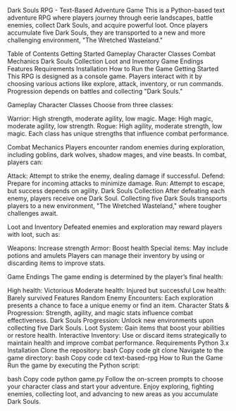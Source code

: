 Dark Souls RPG - Text-Based Adventure Game
This is a Python-based text adventure RPG where players journey through eerie landscapes, battle enemies, collect Dark Souls, and acquire powerful loot. Once players accumulate five Dark Souls, they are transported to a new and more challenging environment, "The Wretched Wasteland."

Table of Contents
Getting Started
Gameplay
Character Classes
Combat Mechanics
Dark Souls Collection
Loot and Inventory
Game Endings
Features
Requirements
Installation
How to Run the Game
Getting Started
This RPG is designed as a console game. Players interact with it by choosing various actions like explore, attack, inventory, or run commands. Progression depends on battles and collecting "Dark Souls."

Gameplay
Character Classes
Choose from three classes:

Warrior: High strength, moderate agility, low magic.
Mage: High magic, moderate agility, low strength.
Rogue: High agility, moderate strength, low magic.
Each class has unique strengths that influence combat performance.

Combat Mechanics
Players encounter random enemies during exploration, including goblins, dark wolves, shadow mages, and vine beasts. In combat, players can:

Attack: Attempt to strike the enemy, dealing damage if successful.
Defend: Prepare for incoming attacks to minimize damage.
Run: Attempt to escape, but success depends on agility.
Dark Souls Collection
After defeating each enemy, players receive one Dark Soul. Collecting five Dark Souls transports players to a new environment, "The Wretched Wasteland," where tougher challenges await.

Loot and Inventory
Defeated enemies and exploration may reward players with loot, such as:

Weapons: Increase strength
Armor: Boost health
Special items: May include potions and amulets
Players can manage their inventory by using or discarding items to improve stats.

Game Endings
The game ending is determined by the player’s final health:

High health: Victorious
Moderate health: Injured but successful
Low health: Barely survived
Features
Random Enemy Encounters: Each exploration presents a chance to face a unique enemy or find an item.
Character Stats & Progression: Strength, agility, and magic stats influence combat effectiveness.
Dark Souls Progression: Unlock new environments upon collecting five Dark Souls.
Loot System: Gain items that boost your abilities or restore health.
Interactive Inventory: Use or discard items strategically to maintain health and improve combat performance.
Requirements
Python 3.x
Installation
Clone the repository:
bash
Copy code
git clone <repository-url>
Navigate to the game directory:
bash
Copy code
cd text-based-rpg
How to Run the Game
Run the game by executing the Python script:

bash
Copy code
python game.py
Follow the on-screen prompts to choose your character class and start your adventure. Enjoy exploring, fighting enemies, collecting loot, and advancing to new areas as you accumulate Dark Souls.

